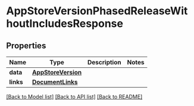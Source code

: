 # AppStoreVersionPhasedReleaseWithoutIncludesResponse

## Properties
Name | Type | Description | Notes
------------ | ------------- | ------------- | -------------
**data** | [**AppStoreVersion**](AppStoreVersion.md) |  | 
**links** | [**DocumentLinks**](DocumentLinks.md) |  | 

[[Back to Model list]](../README.md#documentation-for-models) [[Back to API list]](../README.md#documentation-for-api-endpoints) [[Back to README]](../README.md)


